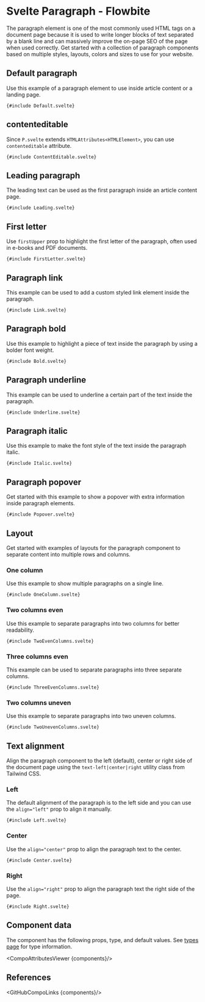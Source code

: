 # Svelte Paragraph - Flowbite


<script lang="ts">
  import { CompoAttributesViewer, GitHubCompoLinks, toKebabCase } from '../../utils';
  import { Layout, P, A, Heading } from '$lib';

  const components = 'P, Layout'
</script>

The paragraph element is one of the most commonly used HTML tags on a document page because it is used to write longer blocks of text separated by a blank line and can massively improve the on-page SEO of the page when used correctly. Get started with a collection of paragraph components based on multiple styles, layouts, colors and sizes to use for your website.

## Default paragraph

Use this example of a paragraph element to use inside article content or a landing page.

```svelte
{#include Default.svelte}
```

## contenteditable

Since `P.svelte` extends `HTMLAttributes<HTMLElement>`, you can use `contenteditable` attribute.

```svelte
{#include ContentEditable.svelte}
```

## Leading paragraph

The leading text can be used as the first paragraph inside an article content page.

```svelte
{#include Leading.svelte}
```

## First letter

Use `firstUpper` prop to highlight the first letter of the paragraph, often used in e-books and PDF documents.

```svelte
{#include FirstLetter.svelte}
```

## Paragraph link

This example can be used to add a custom styled link element inside the paragraph.

```svelte
{#include Link.svelte}
```

## Paragraph bold

Use this example to highlight a piece of text inside the paragraph by using a bolder font weight.

```svelte
{#include Bold.svelte}
```

## Paragraph underline

This example can be used to underline a certain part of the text inside the paragraph.

```svelte
{#include Underline.svelte}
```

## Paragraph italic

Use this example to make the font style of the text inside the paragraph italic.

```svelte
{#include Italic.svelte}
```

## Paragraph popover

Get started with this example to show a popover with extra information inside paragraph elements.

```svelte
{#include Popover.svelte}
```

## Layout

Get started with examples of layouts for the paragraph component to separate content into multiple rows and columns.

### One column

Use this example to show multiple paragraphs on a single line.

```svelte
{#include OneColumn.svelte}
```

### Two columns even

Use this example to separate paragraphs into two columns for better readability.

```svelte
{#include TwoEvenColumns.svelte}
```

### Three columns even

This example can be used to separate paragraphs into three separate columns.

```svelte
{#include ThreeEvenColumns.svelte}
```

### Two columns uneven

Use this example to separate paragraphs into two uneven columns.

```svelte
{#include TwoUnevenColumns.svelte}
```

## Text alignment

Align the paragraph component to the left (default), center or right side of the document page using the `text-left|center|right` utility class from Tailwind CSS.

### Left

The default alignment of the paragraph is to the left side and you can use the `align="left"` prop to align it manually.

```svelte
{#include Left.svelte}
```

### Center

Use the `align="center"` prop to align the paragraph text to the center.

```svelte
{#include Center.svelte}
```

### Right

Use the `align="right"` prop to align the paragraph text the right side of the page.

```svelte
{#include Right.svelte}
```

## Component data

The component has the following props, type, and default values. See [types page](/docs/pages/typescript) for type information.

<CompoAttributesViewer {components}/>

## References

<GitHubCompoLinks {components}/>
